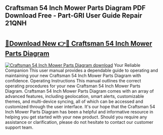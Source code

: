 ## Craftsman 54 Inch Mower Parts Diagram PDF Download Free - Part-GRI User Guide Repair 21QNH

# <h2><a href="http://dfkb56.blite.top/?on=Craftsman+54+Inch+Mower+Parts+Diagram">🔗Download New 👉🔴 Craftsman 54 Inch Mower Parts Diagram</a></h2>

[![Craftsman 54 Inch Mower Parts Diagram download](https://i.imgur.com/lujVjoI.png)](http://dfkb56.blite.top/?on=Craftsman+54+Inch+Mower+Parts+Diagram)
Your Reliable Companion This user manual provides a dependable guide to operating and maintaining your new Craftsman 54 Inch Mower Parts Diagram with confidence. Operating Instructions This manual outlines the correct operating procedures for your new Craftsman 54 Inch Mower Parts Diagram. Craftsman 54 Inch Mower Parts Diagram comes with an array of advanced features, including geolocation, smart alerts, customizable themes, and multi-device syncing, all of which can be accessed and customized through the user interface. It's our hope that the Craftsman 54 Inch Mower Parts Diagram has been a helpful and informative resource in helping you get started with your new product. Should you require any assistance or clarification, please do not hesitate to contact our customer support team.
